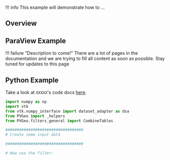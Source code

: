 !!! info
    This example will demonstrate how to ...

## Overview


## ParaView Example

!!! failure "Description to come!"
    There are a lot of pages in the documentation and we are trying to fill all content as soon as possible. Stay tuned for updates to this page


<!--- TODO --->


## Python Example

Take a look at `XXXXX`'s code docs [here](http://docs.pvgeo.org).

```py
import numpy as np
import vtk
from vtk.numpy_interface import dataset_adapter as dsa
from PVGeo import _helpers
from PVGeo.filters_general import CombineTables

##################################
# Create some input data

##################################

# Now use the filter:


```
